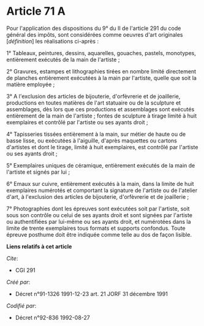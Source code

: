 # Article 71 A

Pour l'application des dispositions du 9° du II de l'article 291 du code général des impôts, sont considérées comme oeuvres
d'art originales [*définition*] les réalisations ci-après :

1° Tableaux, peintures, dessins, aquarelles, gouaches, pastels, monotypes, entièrement exécutés de la main de l'artiste ;

2° Gravures, estampes et lithographies tirées en nombre limité directement de planches entièrement exécutées à la main par
l'artiste, quelle que soit la matière employée ;

3° A l'exclusion des articles de bijouterie, d'orfèvrerie et de joaillerie, productions en toutes matières de l'art statuaire
ou de la sculpture et assemblages, dès lors que ces productions et assemblages sont exécutés entièrement de la main de
l'artiste ; fontes de sculpture à tirage limité à huit exemplaires et contrôlé par l'artiste ou ses ayants droit ;

4° Tapisseries tissées entièrement à la main, sur métier de haute ou de basse lisse, ou exécutées à l'aiguille, d'après
maquettes ou cartons d'artistes et dont le tirage, limité à huit exemplaires, est contrôlé par l'artiste ou ses ayants
droit ;

5° Exemplaires uniques de céramique, entièrement exécutés de la main de l'artiste et signés par lui ;

6° Emaux sur cuivre, entièrement exécutés à la main, dans la limite de huit exemplaires numérotés et comportant la signature
de l'artiste ou de l'atelier d'art, à l'exclusion des articles de bijouterie, d'orfèvrerie et de joaillerie ;

7° Photographies dont les épreuves sont exécutées soit par l'artiste, soit sous son contrôle ou celui de ses ayants droit et
sont signées par l'artiste ou authentifiées par lui-même ou ses ayants droit, et numérotées dans la limite de trente
exemplaires tous formats et supports confondus. Toute épreuve posthume doit être indiquée comme telle au dos de façon
lisible.

**Liens relatifs à cet article**

_Cite_:

  - CGI 291

_Créé par_:

  - Décret n°91-1326 1991-12-23 art. 21 JORF 31 décembre 1991

_Codifié par_:

  - Décret n°92-836 1992-08-27
